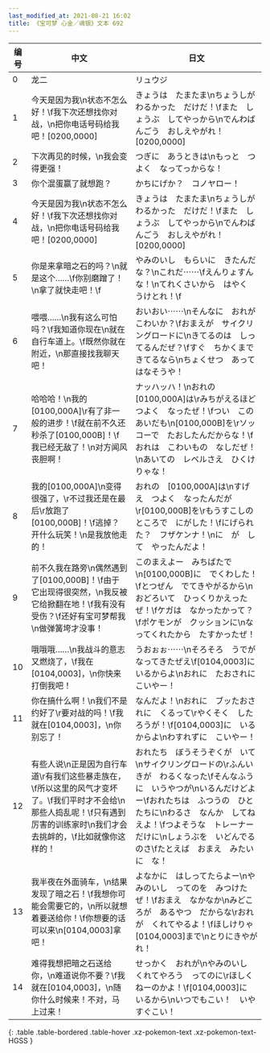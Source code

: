 ```yaml
---
last_modified_at: 2021-08-21 16:02
title: 《宝可梦 心金／魂银》文本 692
---
```

| 编号 | 中文 | 日文 |
| ---- | ---- | ---- |
| 0 | 龙二 | リュウジ |
| 1 | 今天是因为我\n状态不怎么好！\f我下次还想找你对战，\n把你电话号码给我吧！[0200,0000] | きょうは　たまたま\nちょうしが　わるかった　だけだ！\fまた　しょうぶ　してやっから\nでんわばんごう　おしえやがれ！[0200,0000] |
| 2 | 下次再见的时候，\n我会变得更强！ | つぎに　あうときは\nもっと　つよく　なってっからな！ |
| 3 | 你个混蛋赢了就想跑？ | かちにげか？　コノヤロー！ |
| 4 | 今天是因为我\n状态不怎么好！\f我下次还想找你对战，\n把你电话号码给我吧！[0200,0000] | きょうは　たまたま\nちょうしが　わるかった　だけだ！\fまた　しょうぶ　してやっから\nでんわばんごう　おしえやがれ！[0200,0000] |
| 5 | 你是来拿暗之石的吗？\n就是这个……\f你别磨蹭了！\n拿了就快走吧！\f | やみのいし　もらいに　きたんだな？\nこれだ⋯⋯\fえんりょすんな！\nてれくさいから　はやく　うけとれ！\f |
| 6 | 喂喂……\n我有这么可怕吗？\f我知道你现在\n就在自行车道上。\f既然你就在附近，\n那直接找我聊天吧！ | おいおい⋯⋯\nそんなに　おれが　こわいか？\fおまえが　サイクリングロードに\nきてるのは　しってるんだぜ？\fすぐ　ちかくまで　きてるなら\nちょくせつ　あって　はなそうや！ |
| 7 | 哈哈哈！\n我的[0100,000A]\r有了非一般的进步！\f就在前不久还秒杀了[0100,000B]！\f我已经无敌了！\n对方闻风丧胆啊！ | ナッハッハ！\nおれの　[0100,000A]は\rみちがえるほど　つよく　なったぜ！\fつい　このあいだも\n[0100,000B]を\rソッコーで　たおしたんだからな！\fおれは　こわいもの　なしだぜ！\nあいての　レベルさえ　ひくけりゃな！ |
| 8 | 我的[0100,000A]\n变得很强了，\r不过我还是在最后\r放跑了[0100,000B]！\f逃掉？开什么玩笑！\n是我放他走的！ | おれの　[0100,000A]は\nすげえ　つよく　なったんだが\r[0100,000B]を\rもうすこしの　ところで　にがした！\fにげられた？　フザケンナ！\nに　が　し　て　やったんだよ！ |
| 9 | 前不久我在路旁\n偶然遇到了[0100,000B]！\f由于它出现得很突然，\n我反被它给掀翻在地！\f我有没有受伤？\f还好有宝可梦帮我\n做弹簧垮才没事！ | このまえよー　みちばたで\n[0100,000B]に　でくわした！\fとつぜん　でてきやがるから\nおどろいて　ひっくりかえったぜ！\fケガは　なかったかって？\fポケモンが　クッションに\nなってくれたから　たすかったぜ！ |
| 10 | 哦哦哦……\n我战斗的意志又燃烧了，\f我在[0104,0003]，\n你快来打倒我吧！ | うおぉぉ⋯⋯\nそろそろ　うでが　なってきたぜえ\f[0104,0003]に　いるからよ\nおれに　たおされに　こいやー！ |
| 11 | 你在搞什么啊！\n我们不是约好了\r要对战的吗！\f我就在[0104,0003]，\n你别忘了！ | なんだよ！\nおれに　ブッたおされに　くるって\rやくそく　したろうが！\f[0104,0003]に　いるからよ\nわすれずに　こいやー！ |
| 12 | 有些人说\n正是因为自行车道\r有我们这些暴走族在，\f所以这里的风气才变坏了。\f我们平时才不会给\n那些人捣乱呢！\f只有遇到厉害的训练家时\n我们才会去挑衅的，\f比如就像你这样的！ | おれたち　ぼうそうぞくが　いて\nサイクリングロードの\rふんいきが　わるくなった\fそんなふうに　いうやつが\nいるんだけどよー\fおれたちは　ふつうの　ひとたちに\nわるさ　なんか　してねえよ！\fつよそうな　トレーナー　だけに\nしょうぶを　いどんでるのさ\fたとえば　おまえ　みたいに　な！ |
| 13 | 我半夜在外面骑车，\n结果发现了暗之石！\f我想你可能会需要它的，\n所以就想着要送给你！\f你想要的话可以来\n[0104,0003]拿吧！ | よなかに　はしってたらよー\nやみのいし　ってのを　みつけたぜ！\fおまえ　なかなか\nみどころが　あるやつ　だからな\rおれが　くれてやるよ！\fほしけりゃ　[0104,0003]まで\nとりにきやがれ！ |
| 14 | 难得我想把暗之石送给你，\n难道说你不要？\f我就在[0104,0003]，\n随你什么时候来！不对，马上过来！ | せっかく　おれが\nやみのいし　くれてやろう　ってのに\rほしくねーのかよ！\f[0104,0003]に　いるから\nいつでもこい！　いや　すぐこい！ |
{: .table .table-bordered .table-hover .xz-pokemon-text .xz-pokemon-text-HGSS }